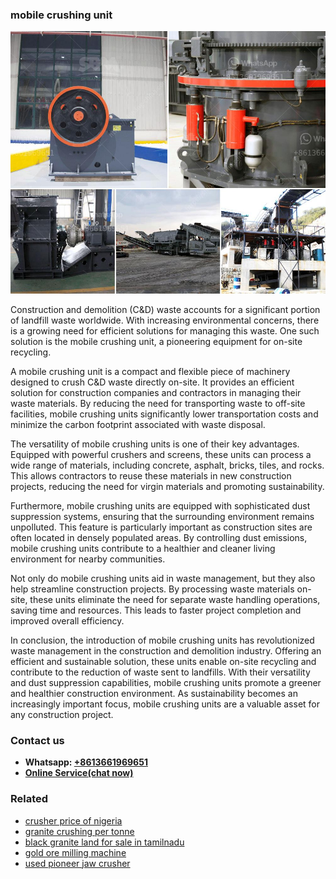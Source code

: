 <h3>mobile crushing unit</h3><img src='1708408386.jpg' alt=''><p>Construction and demolition (C&D) waste accounts for a significant portion of landfill waste worldwide. With increasing environmental concerns, there is a growing need for efficient solutions for managing this waste. One such solution is the mobile crushing unit, a pioneering equipment for on-site recycling.</p><p>A mobile crushing unit is a compact and flexible piece of machinery designed to crush C&D waste directly on-site. It provides an efficient solution for construction companies and contractors in managing their waste materials. By reducing the need for transporting waste to off-site facilities, mobile crushing units significantly lower transportation costs and minimize the carbon footprint associated with waste disposal.</p><p>The versatility of mobile crushing units is one of their key advantages. Equipped with powerful crushers and screens, these units can process a wide range of materials, including concrete, asphalt, bricks, tiles, and rocks. This allows contractors to reuse these materials in new construction projects, reducing the need for virgin materials and promoting sustainability.</p><p>Furthermore, mobile crushing units are equipped with sophisticated dust suppression systems, ensuring that the surrounding environment remains unpolluted. This feature is particularly important as construction sites are often located in densely populated areas. By controlling dust emissions, mobile crushing units contribute to a healthier and cleaner living environment for nearby communities.</p><p>Not only do mobile crushing units aid in waste management, but they also help streamline construction projects. By processing waste materials on-site, these units eliminate the need for separate waste handling operations, saving time and resources. This leads to faster project completion and improved overall efficiency.</p><p>In conclusion, the introduction of mobile crushing units has revolutionized waste management in the construction and demolition industry. Offering an efficient and sustainable solution, these units enable on-site recycling and contribute to the reduction of waste sent to landfills. With their versatility and dust suppression capabilities, mobile crushing units promote a greener and healthier construction environment. As sustainability becomes an increasingly important focus, mobile crushing units are a valuable asset for any construction project.</p><h3>Contact us</h3><ul><li><strong>Whatsapp:&nbsp;<a href="https://wa.me/8613661969651">+8613661969651</a></strong></li><li><a href="https://swt.shibang-china.com/?git&amp;zhl&amp;mobile crushing unit"><strong>Online Service(chat now)</strong></a></li></ul><h3>Related</h3><ul><li><a href='crusher price of nigeria.md'>crusher price of nigeria</a></li><li><a href='granite crushing per tonne.md'>granite crushing per tonne</a></li><li><a href='black granite land for sale in tamilnadu.md'>black granite land for sale in tamilnadu</a></li><li><a href='gold ore milling machine.md'>gold ore milling machine</a></li><li><a href='used pioneer jaw crusher.md'>used pioneer jaw crusher</a></li></ul>
